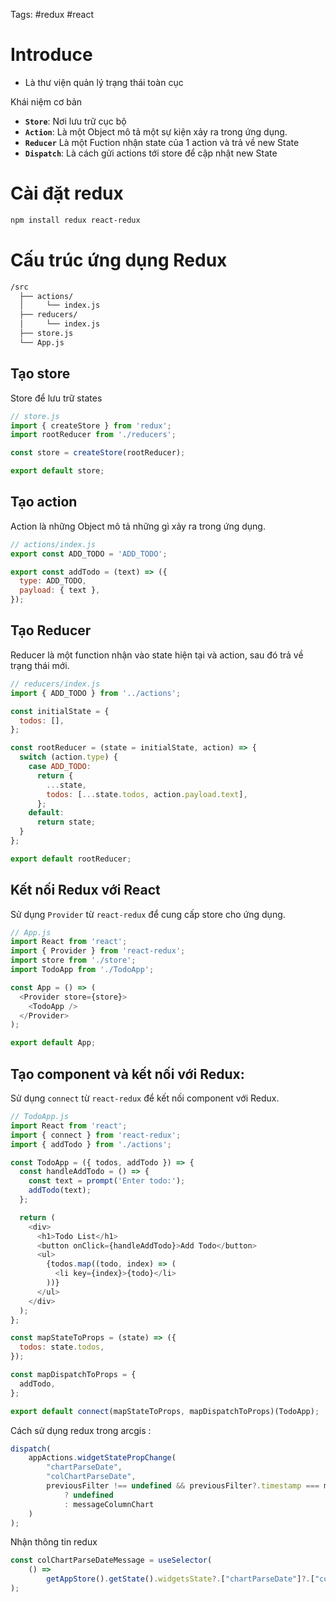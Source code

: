 Tags: #redux #react 

# Introduce
- Là thư viện quản lý trạng thái toàn cục

Khái niệm cơ bản
- **`Store`**: Nơi lưu trữ cục bộ
- **`Action`**: Là một Object mô tả một sự kiện xảy ra trong ứng dụng.
- **`Reducer`** Là một Fuction nhận state của 1 action và trả về new State
- **`Dispatch`**: Là cách gửi actions tới store để cập nhật new State

# Cài đặt redux
 ```bash
 npm install redux react-redux
```

# Cấu trúc ứng dụng Redux

```bash
/src
  ├── actions/
  │     └── index.js
  ├── reducers/
  │     └── index.js
  ├── store.js
  └── App.js
```

## Tạo store
Store để lưu trữ states
```js
// store.js
import { createStore } from 'redux';
import rootReducer from './reducers';

const store = createStore(rootReducer);

export default store;
```

## Tạo action

Action là những Object mô tả những gì xảy ra trong ứng dụng.

```js
// actions/index.js
export const ADD_TODO = 'ADD_TODO';

export const addTodo = (text) => ({
  type: ADD_TODO,
  payload: { text },
});
```

## Tạo Reducer

Reducer là một function nhận vào state hiện tại và action, sau đó trả về trạng thái mới.

```js
// reducers/index.js
import { ADD_TODO } from '../actions';

const initialState = {
  todos: [],
};

const rootReducer = (state = initialState, action) => {
  switch (action.type) {
    case ADD_TODO:
      return {
        ...state,
        todos: [...state.todos, action.payload.text],
      };
    default:
      return state;
  }
};

export default rootReducer;

```
## Kết nối Redux với React
Sử dụng `Provider` từ `react-redux` để cung cấp store cho ứng dụng.

```js
// App.js
import React from 'react';
import { Provider } from 'react-redux';
import store from './store';
import TodoApp from './TodoApp';

const App = () => (
  <Provider store={store}>
    <TodoApp />
  </Provider>
);

export default App;

```
## Tạo component và kết nối với Redux:

Sử dụng `connect` từ `react-redux` để kết nối component với Redux.

```js
// TodoApp.js
import React from 'react';
import { connect } from 'react-redux';
import { addTodo } from './actions';

const TodoApp = ({ todos, addTodo }) => {
  const handleAddTodo = () => {
    const text = prompt('Enter todo:');
    addTodo(text);
  };

  return (
    <div>
      <h1>Todo List</h1>
      <button onClick={handleAddTodo}>Add Todo</button>
      <ul>
        {todos.map((todo, index) => (
          <li key={index}>{todo}</li>
        ))}
      </ul>
    </div>
  );
};

const mapStateToProps = (state) => ({
  todos: state.todos,
});

const mapDispatchToProps = {
  addTodo,
};

export default connect(mapStateToProps, mapDispatchToProps)(TodoApp);

```

Cách sử dụng redux trong arcgis :
```js
dispatch(  
    appActions.widgetStatePropChange(  
        "chartParseDate",  
        "colChartParseDate",  
        previousFilter !== undefined && previousFilter?.timestamp === messageColumnChart?.timestamp  
            ? undefined  
            : messageColumnChart  
    )  
);
```
Nhận thông tin redux
```js
const colChartParseDateMessage = useSelector(  
    () =>  
        getAppStore().getState().widgetsState?.["chartParseDate"]?.["colChartParseDate"]  
);
```

